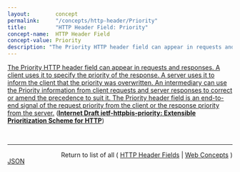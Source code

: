 ```yaml
---
layout:        concept
permalink:     "/concepts/http-header/Priority"
title:         "HTTP Header Field: Priority"
concept-name:  HTTP Header Field
concept-value: Priority
description: "The Priority HTTP header field can appear in requests and responses. A client uses it to specify the priority of the response. A server uses it to inform the client that the priority was overwritten. An intermediary can use the Priority information from client requests and server responses to correct or amend the precedence to suit it. The Priority header field is an end-to-end signal of the request priority from the client or the response priority from the server."
---
```


[The Priority HTTP header field can appear in requests and responses. A client uses it to specify the priority of the response. A server uses it to inform the client that the priority was overwritten. An intermediary can use the Priority information from client requests and server responses to correct or amend the precedence to suit it. The Priority header field is an end-to-end signal of the request priority from the client or the response priority from the server.](http://tools.ietf.org/html/draft-ietf-httpbis-priority#section-3.1 "Read documentation for HTTP Header Field &#34;Priority&#34;") (**[Internet Draft ietf-httpbis-priority: Extensible Prioritization Scheme for HTTP](/specs/IETF/I-D/ietf-httpbis-priority "This document describes a scheme for prioritizing HTTP responses. This scheme expresses the priority of each HTTP response using absolute values, rather than as a relative relationship between a group of HTTP responses. This document defines the Priority header field for communicating the initial priority in an HTTP version-independent manner, as well as HTTP/2 and HTTP/3 frames for reprioritizing the responses. These share a common format structure that is designed to provide future extensibility.")**)

<br/>
<hr/>

<p style="float : left"><a href="./Priority.json" title="JSON representing this particular Web Concept value">JSON</a></p>
<p style="text-align: right">Return to list of all ( <a href="../http-header/">HTTP Header Fields</a> | <a href="../">Web Concepts</a> )</p>
